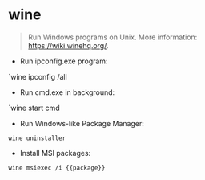 # wine

> Run Windows programs on Unix.
> More information: <https://wiki.winehq.org/>.

- Run ipconfig.exe program:

`wine ipconfig /all

- Run cmd.exe in background:

`wine start cmd 

- Run Windows-like Package Manager:

`wine uninstaller`

- Install MSI packages:

`wine msiexec /i {{package}}`
